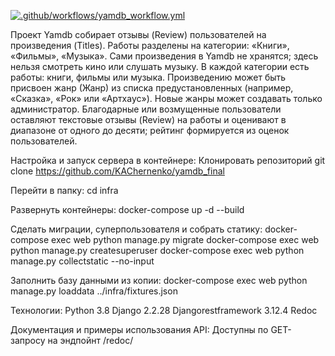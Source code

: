 [![.github/workflows/yamdb_workflow.yml](https://github.com/KAChernenko/yamdb_final/actions/workflows/yamdb_workflow.yml/badge.svg)](https://github.com/KAChernenko/yamdb_final/actions/workflows/yamdb_workflow.yml)


Проект Yamdb собирает отзывы (Review) пользователей на произведения (Titles).
Работы разделены на категории: «Книги», «Фильмы», «Музыка».
Сами произведения в Yamdb не хранятся; здесь нельзя смотреть кино или слушать музыку.
В каждой категории есть работы: книги, фильмы или музыка.
Произведению может быть присвоен жанр (Жанр) из списка предустановленных (например, «Сказка», «Рок» или «Артхаус»).
Новые жанры может создавать только администратор.
Благодарные или возмущенные пользователи оставляют текстовые отзывы (Review) на работы и оценивают в диапазоне от одного до десяти; рейтинг формируется из оценок пользователей.

Настройка и запуск сервера в контейнере:
Клонировать репозиторий
git clone https://github.com/KAChernenko/yamdb_final

Перейти в папку:
cd infra

Развернуть контейнеры:
docker-compose up -d --build 

Сделать миграции, суперпользователя и собрать статику:
docker-compose exec web python manage.py migrate
docker-compose exec web python manage.py createsuperuser
docker-compose exec web python manage.py collectstatic --no-input

Заполнить базу данными из копии:
docker-compose exec web python manage.py loaddata ../infra/fixtures.json 

Технологии:
Python 3.8 Django 2.2.28 Djangorestframework 3.12.4 Redoc

Документация и примеры использования API:
Доступны по GET-запросу на эндпойнт /redoc/